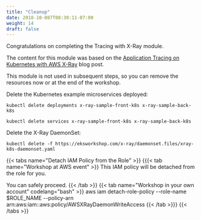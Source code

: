 ```yaml
---
title: "Cleanup"
date: 2018-10-087T08:30:11-07:00
weight: 14
draft: false
---
```


Congratulations on completing the Tracing with X-Ray module.

The content for this module was based on the [Application Tracing on Kubernetes with AWS X-Ray](https://aws.amazon.com/blogs/compute/application-tracing-on-kubernetes-with-aws-x-ray/) blog post.

This module is not used in subsequent steps, so you can remove the resources now or at the end of the workshop.

Delete the Kubernetes example microservices deployed:

```
kubectl delete deployments x-ray-sample-front-k8s x-ray-sample-back-k8s

kubectl delete services x-ray-sample-front-k8s x-ray-sample-back-k8s
```

Delete the X-Ray DaemonSet:

```
kubectl delete -f https://eksworkshop.com/x-ray/daemonset.files/xray-k8s-daemonset.yaml
```

{{< tabs name="Detach IAM Policy from the Role" >}}
{{{< tab name="Workshop at AWS event" >}}
This IAM policy will be detached from the role for you.<br>

You can safely proceed.
{{< /tab >}}
{{< tab name="Workshop in your own account" codelang="bash" >}}
aws iam detach-role-policy --role-name $ROLE_NAME --policy-arn arn:aws:iam::aws:policy/AWSXRayDaemonWriteAccess
{{< /tab >}}}
{{< /tabs >}}
